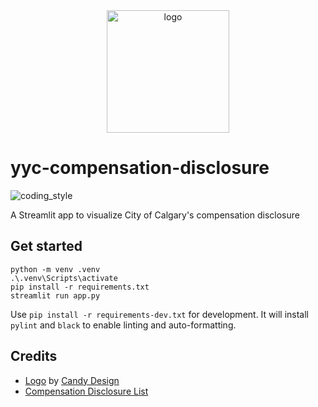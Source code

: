 <div align="center">
    <img src="https://cdn0.iconfinder.com/data/icons/business-startup-10/50/44-512.png" alt="logo" height="196">
</div>

# yyc-compensation-disclosure

![coding_style](https://img.shields.io/badge/code%20style-black-000000.svg)

A Streamlit app to visualize City of Calgary's compensation disclosure

## Get started

    python -m venv .venv
    .\.venv\Scripts\activate
    pip install -r requirements.txt
    streamlit run app.py

Use `pip install -r requirements-dev.txt` for development.
It will install `pylint` and `black` to enable linting and auto-formatting.

## Credits

- [Logo](https://www.iconfinder.com/icons/5027838/dollar_management_money_icon) by [Candy Design](https://www.iconfinder.com/Candy_Design)
- [Compensation Disclosure List](https://data.calgary.ca/Government/Compensation-Disclosure-List/9bze-mzx6)

